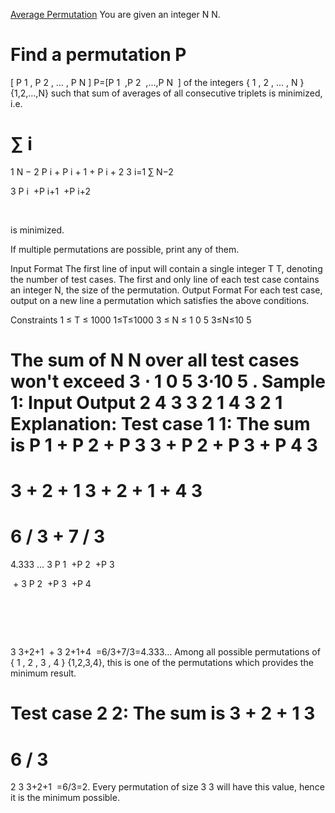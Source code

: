 [Average Permutation](https://www.codechef.com/practice/course/2-star-difficulty-problems/DIFF1500/problems/AVGPERM)
You are given an integer 
N
N.

Find a permutation 
P
=
[
P
1
,
P
2
,
…
,
P
N
]
P=[P 
1
​
 ,P 
2
​
 ,…,P 
N
​
 ] of the integers 
{
1
,
2
,
…
,
N
}
{1,2,…,N} such that sum of averages of all consecutive triplets is minimized, i.e.

∑
i
=
1
N
−
2
P
i
+
P
i
+
1
+
P
i
+
2
3
i=1
∑
N−2
​
  
3
P 
i
​
 +P 
i+1
​
 +P 
i+2
​
 
​
 
is minimized.

If multiple permutations are possible, print any of them.

Input Format
The first line of input will contain a single integer 
T
T, denoting the number of test cases.
The first and only line of each test case contains an integer N, the size of the permutation.
Output Format
For each test case, output on a new line a permutation which satisfies the above conditions.

Constraints
1
≤
T
≤
1000
1≤T≤1000
3
≤
N
≤
1
0
5
3≤N≤10 
5
 
The sum of 
N
N over all test cases won't exceed 
3
⋅
1
0
5
3⋅10 
5
 .
Sample 1:
Input
Output
2
4
3
3 2 1 4
3 2 1
Explanation:
Test case 
1
1: The sum is 
P
1
+
P
2
+
P
3
3
+
P
2
+
P
3
+
P
4
3
=
3
+
2
+
1
3
+
2
+
1
+
4
3
=
6
/
3
+
7
/
3
=
4.333
…
3
P 
1
​
 +P 
2
​
 +P 
3
​
 
​
 + 
3
P 
2
​
 +P 
3
​
 +P 
4
​
 
​
 = 
3
3+2+1
​
 + 
3
2+1+4
​
 =6/3+7/3=4.333… Among all possible permutations of 
{
1
,
2
,
3
,
4
}
{1,2,3,4}, this is one of the permutations which provides the minimum result.

Test case 
2
2: The sum is 
3
+
2
+
1
3
=
6
/
3
=
2
3
3+2+1
​
 =6/3=2. Every permutation of size 
3
3 will have this value, hence it is the minimum possible.
